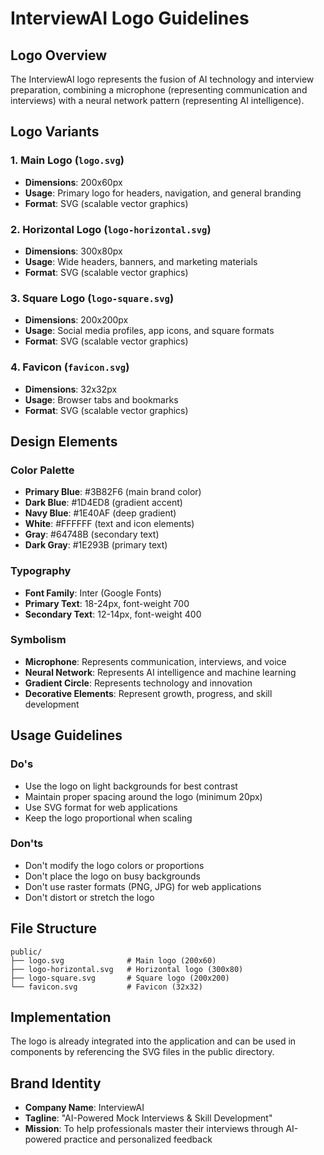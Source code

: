 # InterviewAI Logo Guidelines

## Logo Overview

The InterviewAI logo represents the fusion of AI technology and interview preparation, combining a microphone (representing communication and interviews) with a neural network pattern (representing AI intelligence).

## Logo Variants

### 1. Main Logo (`logo.svg`)

- **Dimensions**: 200x60px
- **Usage**: Primary logo for headers, navigation, and general branding
- **Format**: SVG (scalable vector graphics)

### 2. Horizontal Logo (`logo-horizontal.svg`)

- **Dimensions**: 300x80px
- **Usage**: Wide headers, banners, and marketing materials
- **Format**: SVG (scalable vector graphics)

### 3. Square Logo (`logo-square.svg`)

- **Dimensions**: 200x200px
- **Usage**: Social media profiles, app icons, and square formats
- **Format**: SVG (scalable vector graphics)

### 4. Favicon (`favicon.svg`)

- **Dimensions**: 32x32px
- **Usage**: Browser tabs and bookmarks
- **Format**: SVG (scalable vector graphics)

## Design Elements

### Color Palette

- **Primary Blue**: #3B82F6 (main brand color)
- **Dark Blue**: #1D4ED8 (gradient accent)
- **Navy Blue**: #1E40AF (deep gradient)
- **White**: #FFFFFF (text and icon elements)
- **Gray**: #64748B (secondary text)
- **Dark Gray**: #1E293B (primary text)

### Typography

- **Font Family**: Inter (Google Fonts)
- **Primary Text**: 18-24px, font-weight 700
- **Secondary Text**: 12-14px, font-weight 400

### Symbolism

- **Microphone**: Represents communication, interviews, and voice
- **Neural Network**: Represents AI intelligence and machine learning
- **Gradient Circle**: Represents technology and innovation
- **Decorative Elements**: Represent growth, progress, and skill development

## Usage Guidelines

### Do's

- Use the logo on light backgrounds for best contrast
- Maintain proper spacing around the logo (minimum 20px)
- Use SVG format for web applications
- Keep the logo proportional when scaling

### Don'ts

- Don't modify the logo colors or proportions
- Don't place the logo on busy backgrounds
- Don't use raster formats (PNG, JPG) for web applications
- Don't distort or stretch the logo

## File Structure

```
public/
├── logo.svg              # Main logo (200x60)
├── logo-horizontal.svg   # Horizontal logo (300x80)
├── logo-square.svg       # Square logo (200x200)
└── favicon.svg           # Favicon (32x32)
```

## Implementation

The logo is already integrated into the application and can be used in components by referencing the SVG files in the public directory.

## Brand Identity

- **Company Name**: InterviewAI
- **Tagline**: "AI-Powered Mock Interviews & Skill Development"
- **Mission**: To help professionals master their interviews through AI-powered practice and personalized feedback
